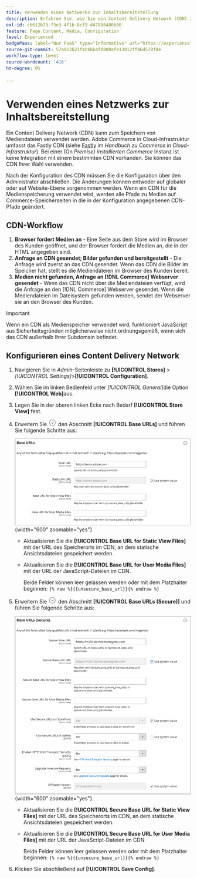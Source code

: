 ```yaml
---
title: Verwenden eines Netzwerks zur Inhaltsbereitstellung
description: Erfahren Sie, wie Sie ein Content Delivery Network (CDN) zum Speichern von Mediendateien verwenden.
exl-id: cb612b79-f3e3-4f1b-8cf9-d47886486686
feature: Page Content, Media, Configuration
level: Experienced
badgePaas: label="Nur PaaS" type="Informative" url="https://experienceleague.adobe.com/en/docs/commerce/user-guides/product-solutions" tooltip="Gilt nur für Adobe Commerce in Cloud-Projekten (von Adobe verwaltete PaaS-Infrastruktur) und lokale Projekte."
source-git-commit: 57a913b21f4cbbb4f0800afe13012ff46d578f8e
workflow-type: tm+mt
source-wordcount: '416'
ht-degree: 0%

---
```


# Verwenden eines Netzwerks zur Inhaltsbereitstellung

Ein Content Delivery Network (CDN) kann zum Speichern von Mediendateien verwendet werden. Adobe Commerce in Cloud-Infrastruktur umfasst das Fastly CDN (siehe [Fastly](https://experienceleague.adobe.com/docs/commerce-cloud-service/user-guide/cdn/fastly.html) im _Handbuch zu Commerce in Cloud-Infrastruktur_). Bei einer (On _Premise) installierten Commerce_ Instanz ist keine Integration mit einem bestimmten CDN vorhanden. Sie können das CDN Ihrer Wahl verwenden.

Nach der Konfiguration des CDN müssen Sie die Konfiguration über den Administrator abschließen. Die Änderungen können entweder auf globaler oder auf Website-Ebene vorgenommen werden. Wenn ein CDN für die Medienspeicherung verwendet wird, werden alle Pfade zu Medien auf Commerce-Speicherseiten in die in der Konfiguration angegebenen CDN-Pfade geändert.

## CDN-Workflow

1. **Browser fordert Medien an** - Eine Seite aus dem Store wird im Browser des Kunden geöffnet, und der Browser fordert die Medien an, die in der HTML angegeben sind.
1. **Anfrage an CDN gesendet; Bilder gefunden und bereitgestellt** - Die Anfrage wird zuerst an das CDN gesendet. Wenn das CDN die Bilder im Speicher hat, stellt es die Mediendateien im Browser des Kunden bereit.
1. **Medien nicht gefunden, Anfrage an [!DNL Commerce] Webserver gesendet** - Wenn das CDN nicht über die Mediendateien verfügt, wird die Anfrage an den [!DNL Commerce] Webserver gesendet. Wenn die Mediendateien im Dateisystem gefunden werden, sendet der Webserver sie an den Browser des Kunden.

>[!IMPORTANT]
>
>Wenn ein CDN als Medienspeicher verwendet wird, funktioniert JavaScript aus Sicherheitsgründen möglicherweise nicht ordnungsgemäß, wenn sich das CDN außerhalb Ihrer Subdomain befindet.

## Konfigurieren eines Content Delivery Network

1. Navigieren Sie in _Admin_-Seitenleiste zu **[!UICONTROL Stores]** > _[!UICONTROL Settings]_>**[!UICONTROL Configuration]**.

1. Wählen Sie im linken Bedienfeld unter _[!UICONTROL General]_&#x200B;die Option **[!UICONTROL Web]**&#x200B;aus.

1. Legen Sie in der oberen linken Ecke nach Bedarf **[!UICONTROL Store View]** fest.

1. Erweitern Sie ![Erweiterungsauswahl](../assets/icon-display-expand.png) den Abschnitt **[!UICONTROL Base URLs]** und führen Sie folgende Schritte aus:

   ![Allgemeine Konfiguration - Web-Basis-URLs](./assets/web-base-urls.png){width="600" zoomable="yes"}

   - Aktualisieren Sie die **[!UICONTROL Base URL for Static View Files]** mit der URL des Speicherorts im CDN, an dem statische Ansichtsdateien gespeichert werden.

   - Aktualisieren Sie die **[!UICONTROL Base URL for User Media Files]** mit der URL der JavaScript-Dateien im CDN.

     Beide Felder können leer gelassen werden oder mit dem Platzhalter beginnen: `{% raw %}{{unsecure_base_url}}{% endraw %}`

1. Erweitern Sie ![Erweiterungsauswahl](../assets/icon-display-expand.png) den Abschnitt **[!UICONTROL Base URLs (Secure)]** und führen Sie folgende Schritte aus:

   ![Allgemeine Konfiguration - Web-Basis-URLs (sicher)](./assets/web-base-urls-secure.png){width="600" zoomable="yes"}

   - Aktualisieren Sie die **[!UICONTROL Secure Base URL for Static View Files]** mit der URL des Speicherorts im CDN, an dem statische Ansichtsdateien gespeichert werden.

   - Aktualisieren Sie die **[!UICONTROL Secure Base URL for User Media Files]** mit der URL der JavaScript-Dateien im CDN.

     Beide Felder können leer gelassen werden oder mit dem Platzhalter beginnen: `{% raw %}{{unsecure_base_url}}{% endraw %}`

1. Klicken Sie abschließend auf **[!UICONTROL Save Config]**.
